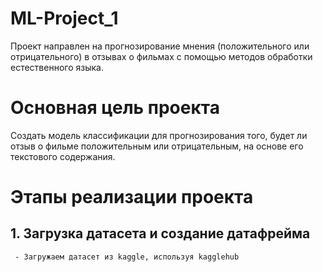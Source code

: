 # ML-Project_1
Проект направлен на прогнозирование мнения (положительного или отрицательного) в отзывах о фильмах с помощью методов обработки естественного языка.
# Основная цель проекта
Создать модель классификации для прогнозирования того, будет ли отзыв о фильме положительным или отрицательным, на основе его текстового содержания.
# Этапы реализации проекта
## 1. Загрузка датасета и создание датафрейма
     - Загружаем датасет из kaggle, используя kagglehub
 

